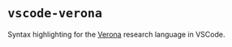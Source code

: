 # `vscode-verona`

Syntax highlighting for the [Verona](https://github.com/microsoft/verona) research language in VSCode.
